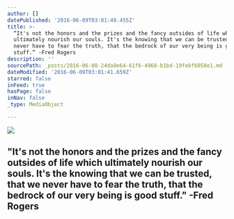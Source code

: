 ```yaml
---
author: []
datePublished: '2016-06-09T03:01:49.455Z'
title: >-
  “It's not the honors and the prizes and the fancy outsides of life which
  ultimately nourish our souls. It's the knowing that we can be trusted, that we
  never have to fear the truth, that the bedrock of our very being is good
  stuff.” -Fred Rogers
description: ''
sourcePath: _posts/2016-06-08-24da9e64-61f6-4968-b1bd-19febf6058e1.md
dateModified: '2016-06-09T03:01:41.659Z'
starred: false
inFeed: true
hasPage: false
inNav: false
_type: MediaObject

---
```

![](https://the-grid-user-content.s3-us-west-2.amazonaws.com/27b6cbc9-bfe3-421f-9bb4-1ef9935c7fbe.jpg)

## "It's not the honors and the prizes and the fancy outsides of life which ultimately nourish our souls. It's the knowing that we can be trusted, that we never have to fear the truth, that the bedrock of our very being is good stuff." -Fred Rogers